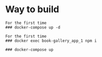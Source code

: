 # Way to build

```
For the first time
### docker-compose up -d

```

```
For the first time
### docker exec book-gallery_app_1 npm i

```

```
### docker-compose up

```

